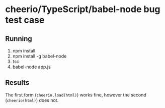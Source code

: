 # cheerio/TypeScript/babel-node bug test case

## Running

1. npm install
2. npm install -g babel-node
3. tsc
4. babel-node app.js

## Results

The first form (`cheerio.load(html)`) works fine, however the second (`cheerio(html)`) does not.

